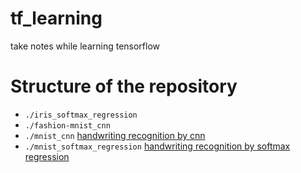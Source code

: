 # tf_learning
take notes while learning tensorflow

# Structure of the repository
* `./iris_softmax_regression`
* `./fashion-mnist_cnn`
* `./mnist_cnn` [handwriting recognition by cnn](http://www.tensorfly.cn/tfdoc/tutorials/mnist_pros.html)
* `./mnist_softmax_regression` [handwriting recognition by softmax regression](http://www.tensorfly.cn/tfdoc/tutorials/mnist_beginners.html)